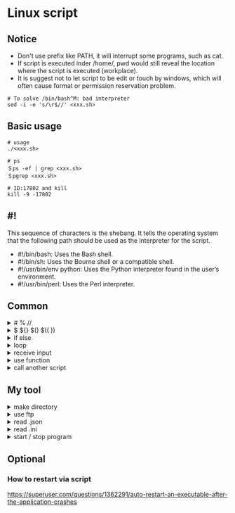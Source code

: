 # Linux script

## Notice
- Don't use prefix like PATH, it will interrupt some programs, such as cat.
- If script is executed inder /home/<user>, pwd would still reveal the location where the script is executed (workplace).
- It is suggest not to let script to be edit or touch by windows, which will often cause format or permission reservation problem.
```console
# To solve /bin/bash^M: bad interpreter
sed -i -e 's/\r$//' <xxx.sh>
```

## Basic usage
```console
# usage
./<xxx.sh>

# ps
＄ps -ef | grep <xxx.sh>
＄pgrep <xxx.sh>

# ID:17802 and kill
kill -9 -17802
```

## #!
This sequence of characters is the shebang. It tells the operating system that the following path should be used as the interpreter for the script.
- #!/bin/bash: Uses the Bash shell.
- #!/bin/sh: Uses the Bourne shell or a compatible shell.
- #!/usr/bin/env python: Uses the Python interpreter found in the user’s environment.
- #!/usr/bin/perl: Uses the Perl interpreter.

## Common

<details>
<summary># % //</summary>

```console
# string manipulation
str="Prefix, Hello, Postfix"
echo ${str#Prefix}
echo ${str%Postfix}
echo ${str//,}
```
</details>

<details>
<summary>$  ${}  $()  $(( ))</summary>

```console
#!/bin/bash

BASEDIR=$(pwd)
echo $(pwd): ${BASEDIR}

TODAY=$(date +%Y%m%d)
echo today $(date +%Y%m%d): ${TODAY}

string="...hello world..."
start_pos=3
length=11
substring=${string:start_pos:length}
echo say: ${substring}

# $0: This represents the name of the script being executed.
# realpath $0: This command converts the script’s relative path to an absolute path.
# dirname $(realpath $0): This extracts the directory part of the absolute path.
SCRIPTDIR=$(dirname $(realpath $0))
PARENTDIR=$(dirname $(dirname $(realpath $0)))
echo bash locate in: ${SCRIPTDIR}

left=1
right=2
sum=$(( left + right ))
echo operation: ${left} + ${right} = ${sum}

echo ""
```
</details>

<details>
<summary>if else</summary>

```console
#!/bin/bash

# if [...]; then ...
# elif [...]; then ...
# else ...
# fi

# AND: &&
# OR:  ||
# NOT: !

if ! [ -d ${1} ]; then
    echo Directory ${1} not exist 
elif ! [ -f ${1} ]; then
    echo File ${1} not exist
else
    echo ${1} not exist
fi
```
</details>

<details>
<summary>loop</summary>

```console
#!/bin/bash

echo list:
files=(file0 file1 file2 file3)
for file in ${files[@]}
do
    echo ${file}
done

echo list directory:
# ls
# -p : append / if it is a dirctory
# -v : skip
files=$(ls -p | grep -v .sh)
for file in ${files[@]}
do
    echo ${BASEDIR}/${file}
done
```
</details>

<details>
<summary>receive input</summary>

```console
#!/bin/bash

# Function to check if input is a number
is_number() {
    if [[ $1 =~ ^[0-9]+$ ]]; then
        return 0
    else
        return 1
    fi
}

# Function to check if input contains specific content
contains_content() {
    if [[ $1 == *"$2"* ]]; then
        return 0
    else
        return 1
    fi
}

# Main script

# Command
# ./recieve.sh 3
# ./recieve.sh hello world
# ./recieve.sh 3 "say hello world"

# Run with interactive way:
#read -p "Enter a value: " input

# Run with value assigned:
input=$1
# Count the number of additional arguments
args=("$@")
echo Number arguments: ${#args[@]}
echo ${args[@]}
echo ""

# Check if the input is a number
if is_number "$input"; then
    echo "The input is a number."
else
    echo "The input is not a number."
fi

# Check if the input contains the word 'hello'
if contains_content "$input" "hello"; then
    echo "The input contains 'hello'."
else
    echo "The input does not contain 'hello'."
fi
```
</details>

<details>
<summary>use function</summary>

```console
#!/bin/bash

function say_hello() {
    echo hello world
}
say_hello

function gen_word() {
    echo hello
}
echo $(gen_word)

function add_num() {
    local sum=$(( $1 + $2 ))
    return $sum
}
add_num 1 2
echo test 1 + 2 = $?
```
</details>

<details>
<summary>call another script</summary>

### 2 approach
```console
# Runs the script in a new process. Variables and functions are not shared.
./another_script.sh

# Runs the script in the same process. Variables and functions are shared.
source another_script.sh
```
### script
```console
#!/bin/bash

# method 1
# my_function() {
#    echo hello world
#}
source ./another_script.sh
res=$(my_function)
echo say: $res

# method 2
# my_function() {
#    global_res="hello world"
#}
source ./another_script.sh
my_function
echo say: $global_res

# method 3
# my_function() {
#    return "hello world"
#}
source ./another_script.sh
my_function
res=$?
echo say: $res
```
</details>

## My tool

<details>
<summary>make directory</summary>

```console
#!/bin/bash

function is_exist() {
    if [ -d $1 ]; then
        return 0
    else
        return 1
    fi
}

# Main

# Check if the directory name is provided as an argument
if [ -z $1 ]; then
    echo "Usage: $0 <directory_name>"
    exit 1
fi

# Create the directory
if is_exist $1; then
    echo Already existed $1
    exit 1
else
    mkdir -p $1
fi

# Confirm the directory
if is_exist $1; then
  echo Directory $1 created successfully.
else
  echo Failed to create directory $1.
fi
```
</details>

<details>
<summary>use ftp</summary>

```console
ftp -n $host <<END_SCRIPT
quote USER $user
quote PASS $pass
cd <...>
ls
mkdir <...>
put <element>
get <element>
quit
END_SCRIP
```
</details>

<details>
<summary>read .json</summary>

raw.json
```console
{
    "id": 3,
    "message": {
            "id": 333,
            "string": "raw"
    }
}
```
script
```console
#!/bin/bash

# Main

# use jq
# jq .message.string raw.json

# Check if names is provided as an argument
if [ -z $2 ]; then
    echo "Usage: $0 <.nest.nest...> <json>"
    exit 1
fi

# Extract information
result=$(jq $1 $2)

# Check result
if [ -z $result ]; then
    echo null
else
    echo $result
fi
```
</details>

<details>
<summary>read .ini</summary>

config.ini
```console
[main]
description = Sample configuration
timeout = 10
monitoring_interval = 20
 
[database]
server = db.example.org
port = 3306
username = dbuser
password = dbpass
```
script
```console
#!/bin/bash

# Function to read an INI file
read_ini_file() {
    local filename="$1"
    local section=""
    while IFS=' = ' read -r key value; do
        if [[ $key =~ ^\[(.*)\]$ ]]; then
            section="${BASH_REMATCH[1]}"
        elif [[ $key && $value ]]; then
            key=$(echo $key | tr -d ' ')
            value=$(echo $value | tr -d ' ')
            eval "${section}_${key}='${value}'"
        fi
    done < "$filename"
}

# Main

ini_file="config.ini"
read_ini_file $ini_file

# Reveal the values
#echo "Description: $main_description"
#echo "Database Server: $database_server"
```
</details>

<details>
<summary>start / stop program</summary>

stop_program.sh
```console
#! /bin/bash

function GET_PID() {
    #PROG_NAME=$1
    #HT_PID=$(ps -efa | grep -w $PROG_NAME | grep -v grep | grep -v tail | grep -v vi | grep -v 'sh -c'| awk '{print $2}')

    PROG_NAME=$1
    HT_PID=$(pgrep -x $1)
    echo $HT_PID
}

function KILL_PID() {
    PROC_NAME=$1
    PID=$2
    if kill -9 $PID ; then
        echo "$PROC_NAME (pid $PID) stopped  "
    else
        echo "$PROC_NAME could not be stopped   "
    fi
}

# Main

# Usage
if [ -z $1 ]; then
    echo "Usage: $0 <program_name>"
    exit 1
fi

# Get pid
PROG_NAME=$1
HT_PID=$(GET_PID $PROG_NAME)
# Break string into list
IFS=' ' read -r -a HT_PID <<< $HT_PID

# Check empty
if [ ${#HT_PID[@]} -eq 0 ]; then
    echo "$PROC_NAME process is not running "
    exit 0
fi

# Kill pid
for PID in ${HT_PID[@]}
do
    KILL_PID $PROG_NAME $PID
done
```
start_program.sh
```console
#! /bin/bash

function GET_PID() {
    HT_PID=$(pgrep -x $1)
    echo $HT_PID
}

# Main

# Usage
if [ -z $1 ]; then
    echo "Usage: $0 <program_name program_command>"
    echo "Usage: $0 ./helloworld  ...             "
    exit 1
fi

# Get input
PROGRAM=("$@")
echo input: ${PROGRAM[@]}
NAME=${PROGRAM[0]//[.\/]}
echo program: $NAME
# note: //[.\/] means remove . and / in string

# Check program
HT_PID=$(GET_PID $NAME)
if ! [ -z $HT_PID ]; then
    echo "$NAME process is already running..."
    exit 0
fi

# Execute program
${PROGRAM[@]} &
#$BINARY_PATH/$PROC_NAME $PROG_COMMAND &
#sleep 1

# Check program
HT_PID=$(GET_PID $NAME)
if ! [ -z $HT_PID ]; then
    echo "Execute $NAME success  "
else
    echo "Execute $NAME failed   "
fi
```
</details>

## Optional

### How to restart via script

https://superuser.com/questions/1362291/auto-restart-an-executable-after-the-application-crashes
